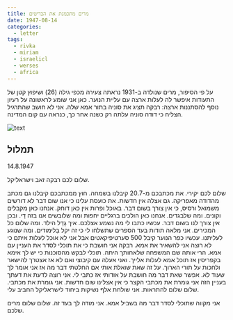 ```yaml
---
title: מרים מתכמנת את הבריטים
date: 1947-08-14
categories:
  - letter
tags:
  - rivka
  - miriam
  - israelicl
  - werses
  - africa
---
```


על פי הסיפור, מרים שנולדה ב-1931 נראתה צעירה מכפי גילה (26)
ושיפוץ קטן של התעודות איפשר לה לעלות ארצה
עם עליית הנוער.
כאן אני שומע לראשונה על רעיון נוסף להסתננות ארצה: רבקה תציג את סוניה בתור אמא שלה.
אני לא חושב שהתרגיל הצליח כי דודה סוניה עלתה רק כשנה אחר כך, כנראה עם קום המדינה.

![text](/pupko-papers/assets/images/1947-08-14-miriam.jpg)

## תמלול
14.8.1947

שלום לכם רבקה זאב וישראליקל.

שלום לכם יקירי. את מכתבכם מ-20.7 קיבלנו בשמחה. חוץ ממכתבכם
קיבלנו גם מכתב מהדודה מאפריקה. גם אצלה אין חדשות. את כועסת עלינו
כי אנו שום דבר לא דורשים משמואל ורסיס, כי אין צורך בשום דבר.
באוכל ופרות אין כאן דוחק. אנחנו כאן מקבלים וקונים. ומה שלבגדים. אנחנו
כאן הולכים ברגליים יחפות ומה שלובשים אנו בזה דַי. ובכן אין צורך לנו
בשום דבר. עכשיו כתבו לי מה נשמע אצלכם. איך גָדֵל הילד. ומה שלום
כל המכירים. אני מלאה תודות בעד הספרים שתשלחו לי כי זה יקל בַלימודים.
ומה שנוגע לעליתנו. עכשיו כפר הנוער קיבל 500 סערטיפיקאטים אבל אני
לא אוכל לעלות איתם כי לא רוצה אני להשאיר את אמא. רבקה אני
חושבת כי את תוכלי לסדר את העניין עם אמא. הרי אותה שם המשפחה
שלאחותך היתה. תוכלי לבקש מהסוכנות כי יש לך אימא בקפריסין אז תוכל אמא
לעלות אלייך. ואני אעלה עם קיבוצי ואם לא אז אצטרך להישאר ולחכות
על תורי הארוך. על זה שאת שואלת אותי אם החלטתי דבר מה
אז אני אומר לך שעוד לא.  אפשר שאת דבר מה חושבת
על אודותי אז כתבי לי. אני רוצה לדעת את דעתך בעניין הזה
אני גומרת את מכתבי הקצר כי אין אצלינו שום חדשות.
אני גומרת את מכתבי. שלום שלום להתראות. אני שולחת אלף נשיקות
ביחוד לישראליקל החביב עלי.

אני מקווה שתוכלי לסדר דבר מה בשביל אמא. אני מודה לך
בעד זה. שלום שלום מרים שלכם.

